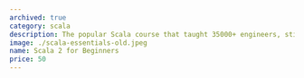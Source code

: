 ```yaml
---
archived: true
category: scala
description: The popular Scala course that taught 35000+ engineers, still available for Scala 2.
image: ./scala-essentials-old.jpeg
name: Scala 2 for Beginners
price: 50
---
```

